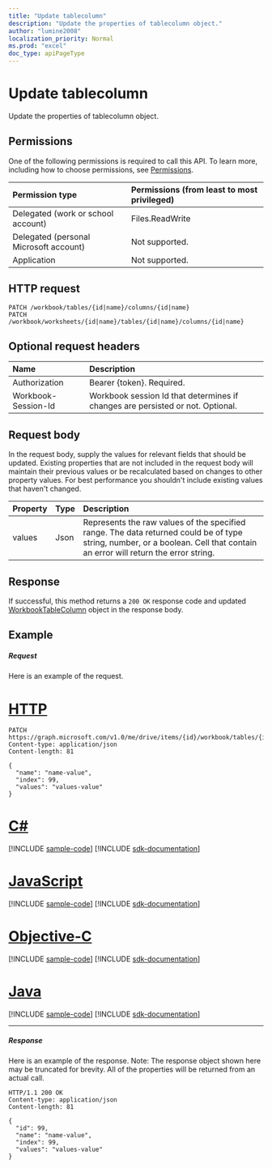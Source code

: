 ```yaml
---
title: "Update tablecolumn"
description: "Update the properties of tablecolumn object."
author: "lumine2008"
localization_priority: Normal
ms.prod: "excel"
doc_type: apiPageType
---
```


# Update tablecolumn

Update the properties of tablecolumn object.
## Permissions
One of the following permissions is required to call this API. To learn more, including how to choose permissions, see [Permissions](/graph/permissions-reference).

|Permission type      | Permissions (from least to most privileged)              |
|:--------------------|:---------------------------------------------------------|
|Delegated (work or school account) | Files.ReadWrite    |
|Delegated (personal Microsoft account) | Not supported.    |
|Application | Not supported. |

## HTTP request
<!-- { "blockType": "ignored" } -->
```http
PATCH /workbook/tables/{id|name}/columns/{id|name}
PATCH /workbook/worksheets/{id|name}/tables/{id|name}/columns/{id|name}
```
## Optional request headers
| Name       | Description|
|:-----------|:-----------|
| Authorization  | Bearer {token}. Required. |
| Workbook-Session-Id  | Workbook session Id that determines if changes are persisted or not. Optional.|

## Request body
In the request body, supply the values for relevant fields that should be updated. Existing properties that are not included in the request body will maintain their previous values or be recalculated based on changes to other property values. For best performance you shouldn't include existing values that haven't changed.

| Property	   | Type	|Description|
|:---------------|:--------|:----------|
|values|Json|Represents the raw values of the specified range. The data returned could be of type string, number, or a boolean. Cell that contain an error will return the error string.|

## Response

If successful, this method returns a `200 OK` response code and updated [WorkbookTableColumn](../resources/tablecolumn.md) object in the response body.
## Example
##### Request
Here is an example of the request.

# [HTTP](#tab/http)
<!-- {
  "blockType": "request",
  "name": "update_tablecolumn"
}-->
```http
PATCH https://graph.microsoft.com/v1.0/me/drive/items/{id}/workbook/tables/{id|name}/columns/{id|name}
Content-type: application/json
Content-length: 81

{
  "name": "name-value",
  "index": 99,
  "values": "values-value"
}
```
# [C#](#tab/csharp)
[!INCLUDE [sample-code](../includes/snippets/csharp/update-tablecolumn-csharp-snippets.md)]
[!INCLUDE [sdk-documentation](../includes/snippets/snippets-sdk-documentation-link.md)]

# [JavaScript](#tab/javascript)
[!INCLUDE [sample-code](../includes/snippets/javascript/update-tablecolumn-javascript-snippets.md)]
[!INCLUDE [sdk-documentation](../includes/snippets/snippets-sdk-documentation-link.md)]

# [Objective-C](#tab/objc)
[!INCLUDE [sample-code](../includes/snippets/objc/update-tablecolumn-objc-snippets.md)]
[!INCLUDE [sdk-documentation](../includes/snippets/snippets-sdk-documentation-link.md)]

# [Java](#tab/java)
[!INCLUDE [sample-code](../includes/snippets/java/update-tablecolumn-java-snippets.md)]
[!INCLUDE [sdk-documentation](../includes/snippets/snippets-sdk-documentation-link.md)]

---

##### Response
Here is an example of the response. Note: The response object shown here may be truncated for brevity. All of the properties will be returned from an actual call.
<!-- {
  "blockType": "response",
  "truncated": true,
  "@odata.type": "microsoft.graph.workbookTableColumn"
} -->
```http
HTTP/1.1 200 OK
Content-type: application/json
Content-length: 81

{
  "id": 99,
  "name": "name-value",
  "index": 99,
  "values": "values-value"
}
```

<!-- uuid: 8fcb5dbc-d5aa-4681-8e31-b001d5168d79
2015-10-25 14:57:30 UTC -->
<!-- {
  "type": "#page.annotation",
  "description": "Update tablecolumn",
  "keywords": "",
  "section": "documentation",
  "tocPath": "",
  "suppressions": [
  ]
}-->
